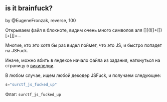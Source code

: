 ## is it brainfuck?
by @EugeneFronzak, reverse, 100

Открываем файл в блокноте, видим очень много символов аля [][(![]+[])[+[]]+...

Многие, кто это хотя бы раз видел поймет, что это JS, и быстро попадет на JSFuck.

Иначе, можно вбить в яндексе начало файла из задания, наткнуться на страницу в [википедии](https://en.wikipedia.org/wiki/JSFuck).

В любом случае, ищем любой декодер JSFuck, и получаем следующее:
```javascript
s="surctf_js_fucked_up"
```

Флаг: `surctf_js_fucked_up`